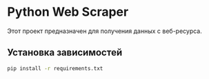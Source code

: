 # Python Web Scraper

Этот проект предназначен для получения данных с веб-ресурса.

## Установка зависимостей
```bash
pip install -r requirements.txt

